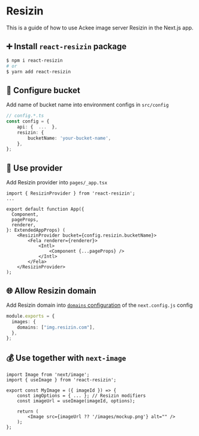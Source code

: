 # Resizin

This is a guide of how to use Ackee image server Resizin in the Next.js app.

## ➕ Install `react-resizin` package

```sh
$ npm i react-resizin
# or
$ yarn add react-resizin
```

## 🔧 Configure bucket

Add name of bucket name into environment configs in `src/config`

```ts
// config.*.ts
const config = {
    api: {  ...  },
    resizin: {
        bucketName: 'your-bucket-name',
    },
};
```

## 💁 Use provider

Add Resizin provider into `pages/_app.tsx`

```tsx
import { ResizinProvider } from 'react-resizin';
...

export default function App({
  Component,
  pageProps,
  renderer,
}: ExtendedAppProps) (
    <ResizinProvider bucket={config.resizin.bucketName}>
        <Fela renderer={renderer}>
            <Intl>
                <Component {...pageProps} />
            </Intl>
        </Fela>
    </ResizinProvider>
);
```

## 🌐 Allow Resizin domain

Add Resizin domain into [`domains` configuration](https://nextjs.org/docs/api-reference/next/image#domains) of the `next.config.js` config

```ts
module.exports = {
  images: {
    domains: ["img.resizin.com"],
  },
};
```

## 💰 Use together with `next-image`

```tsx
import Image from 'next/image';
import { useImage } from 'react-resizin';

export const MyImage = ({ imageId }) => {
    const imgOptions = { ... }; // Resizin modifiers
    const imageUrl = useImage(imageId, options);

    return (
        <Image src={imageUrl ?? '/images/mockup.png'} alt="" />
    );
};
```
